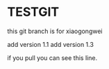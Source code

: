 # TESTGIT

this git branch is for xiaogongwei

add version 1.1
add version 1.3

if you pull you can see this line.
